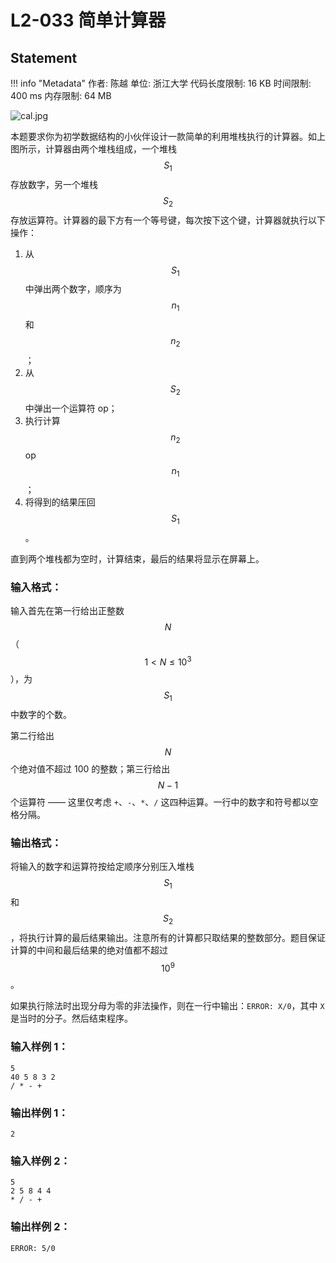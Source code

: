 
# L2-033 简单计算器

## Statement

!!! info "Metadata"
    作者: 陈越
    单位: 浙江大学
    代码长度限制: 16 KB
    时间限制: 400 ms
    内存限制: 64 MB


![cal.jpg](~/7a19b25d-2a56-49dc-bbc4-698c8b1db505.jpg)


本题要求你为初学数据结构的小伙伴设计一款简单的利用堆栈执行的计算器。如上图所示，计算器由两个堆栈组成，一个堆栈 $$S_1$$ 存放数字，另一个堆栈 $$S_2$$ 存放运算符。计算器的最下方有一个等号键，每次按下这个键，计算器就执行以下操作：

1. 从 $$S_1$$ 中弹出两个数字，顺序为 $$n_1$$ 和 $$n_2$$；
1. 从 $$S_2$$ 中弹出一个运算符 op；
1. 执行计算 $$n_2$$ op $$n_1$$；
1. 将得到的结果压回 $$S_1$$。

直到两个堆栈都为空时，计算结束，最后的结果将显示在屏幕上。

### 输入格式：

输入首先在第一行给出正整数 $$N$$（$$1 < N \le 10^3$$），为 $$S_1$$ 中数字的个数。

第二行给出 $$N$$ 个绝对值不超过 100 的整数；第三行给出 $$N-1$$ 个运算符 —— 这里仅考虑 `+`、`-`、`*`、`/` 这四种运算。一行中的数字和符号都以空格分隔。

### 输出格式：

将输入的数字和运算符按给定顺序分别压入堆栈 $$S_1$$ 和 $$S_2$$，将执行计算的最后结果输出。注意所有的计算都只取结果的整数部分。题目保证计算的中间和最后结果的绝对值都不超过 $$10^9$$。

如果执行除法时出现分母为零的非法操作，则在一行中输出：`ERROR: X/0`，其中 `X` 是当时的分子。然后结束程序。

### 输入样例 1：
```plaintext
5
40 5 8 3 2
/ * - +
```

### 输出样例 1：
```plaintext
2
```

### 输入样例 2：
```plaintext
5
2 5 8 4 4
* / - +
```

### 输出样例 2：
```plaintext
ERROR: 5/0
```



